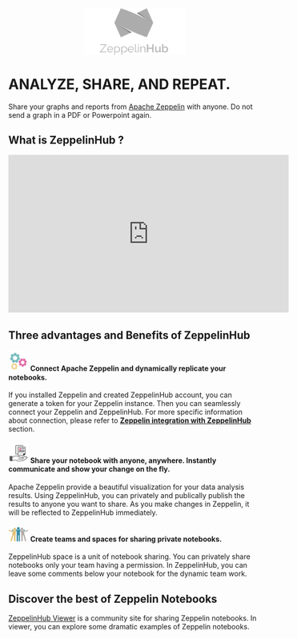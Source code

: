 

<center><img src="./images/zeppelinhub_logo.png" height="40%" width="40%"></center>

# ANALYZE, SHARE, AND REPEAT. 

Share your graphs and reports from [Apache Zeppelin](http://zeppelin.incubator.apache.org/) with anyone.
Do not send a graph in a PDF or Powerpoint again.

## What is ZeppelinHub ?
<center><iframe width="560" height="315" src="https://www.youtube.com/embed/lKoan-fNYc8" frameborder="0" allowfullscreen></iframe></center>

## Three advantages and Benefits of ZeppelinHub

#### <img src="./images/connect.png" height="8%" width="8%"> Connect Apache Zeppelin and dynamically replicate your notebooks.

If you installed Zeppelin and created ZeppelinHub account, you can generate a token for your Zeppelin instance. Then you can seamlessly connect your Zeppelin and ZeppelinHub. For more specific information about connection, please refer to **[Zeppelin integration with ZeppelinHub](./zeppelin_integration.html)** section.

####  <img src="./images/share.png" height="8%" width="8%"> Share your notebook with anyone, anywhere. Instantly communicate and show your change on the fly.
Apache Zeppelin provide a beautiful visualization for your data analysis results. Using ZeppelinHub, you can privately and publically publish the results to anyone you want to share. As you make changes in Zeppelin, it will be reflected to ZeppelinHub immediately.  

#### <img src="./images/collaborate.png" height="8%" width="8%"> Create teams and spaces for sharing private notebooks.

ZeppelinHub space is a unit of notebook sharing. You can privately share notebooks only your team having a permission. In ZeppelinHub, you can leave some comments below your notebook for the dynamic team work.
 
## Discover the best of Zeppelin Notebooks
[ZeppelinHub Viewer](https://www.zeppelinhub.com/viewer) is a community site for sharing Zeppelin notebooks. In viewer, you can explore some dramatic examples of Zeppelin notebooks.